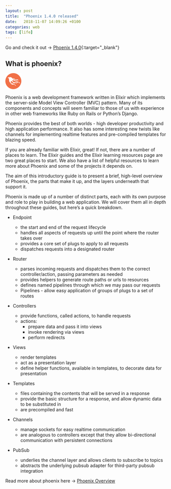 ```yaml
---
layout: post
title:  "Phoenix 1.4.0 released"
date:   2018-11-07 14:09:26 +0100
categories: web
tags: [life]
---
```

Go and check it out -> [Phoenix 1.4.0](https://github.com/phoenixframework/phoenix/releases/tag/v1.4.0){:target="_blank"}

## What is phoenix?
<img src="/assets/tech/phoenix.png" width="50px">

Phoenix is a web development framework written in Elixir which implements the server-side Model View Controller (MVC) pattern. Many of its components and concepts will seem familiar to those of us with experience in other web frameworks like Ruby on Rails or Python’s Django.

Phoenix provides the best of both worlds - high developer productivity and high application performance. It also has some interesting new twists like channels for implementing realtime features and pre-compiled templates for blazing speed.

If you are already familiar with Elixir, great! If not, there are a number of places to learn. The Elixir guides and the Elixir learning resources page are two great places to start. We also have a list of helpful resources to learn more about Phoenix and some of the projects it depends on.

The aim of this introductory guide is to present a brief, high-level overview of Phoenix, the parts that make it up, and the layers underneath that support it.

Phoenix is made up of a number of distinct parts, each with its own purpose and role to play in building a web application. We will cover them all in depth throughout these guides, but here’s a quick breakdown.
- Endpoint
    - the start and end of the request lifecycle
    - handles all aspects of requests up until the point where the router takes over
    - provides a core set of plugs to apply to all requests
    - dispatches requests into a designated router
- Router
    - parses incoming requests and dispatches them to the correct controller/action, passing parameters as needed
    - provides helpers to generate route paths or urls to resources
    - defines named pipelines through which we may pass our requests
    - Pipelines - allow easy application of groups of plugs to a set of routes
- Controllers
    - provide functions, called actions, to handle requests
    - actions:
        - prepare data and pass it into views
        - invoke rendering via views
        - perform redirects
- Views
    - render templates
    - act as a presentation layer
    - define helper functions, available in templates, to decorate data for presentation

- Templates
    - files containing the contents that will be served in a response
    - provide the basic structure for a response, and allow dynamic data to be substituted in
    - are precompiled and fast

- Channels
    - manage sockets for easy realtime communication
    - are analogous to controllers except that they allow bi-directional communication with persistent connections
- PubSub
    - underlies the channel layer and allows clients to subscribe to topics
    - abstracts the underlying pubsub adapter for third-party pubsub integration

Read more about phoenix here -> [Phoenix Overview](https://hexdocs.pm/phoenix/overview.html)
